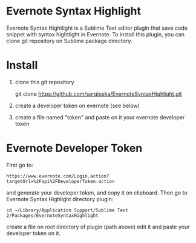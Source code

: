 Evernote Syntax Highlight
=========================

Evernote Syntax Hightlight is a Sublime Text editor plugin that save code snippet with syntax hightlight in Evernote.
To install this plugin, you can clone git repository on Sublime package directory.

Install
========

1. clone this git repository

    git clone https://github.com/sergioska/EvernoteSyntaxHighlight.git

2. create a developer token on evernote (see below)

3. create a file named "token" and paste on it your evernote developer token
    

# Evernote Developer Token

First go to: 

    https://www.evernote.com/Login.action?targetUrl=%2Fapi%2FDeveloperToken.action

and generate your developer token, and copy it on clipboard.
Then go to Evernote Syntax Highlight directory plugin:

    cd ~/Library/Application Support/Sublime Text 2/Packages/EvernoteSyntaxHighlight

create a file on root directory of plugin (path above) edit it and paste your developer token on it.



    




